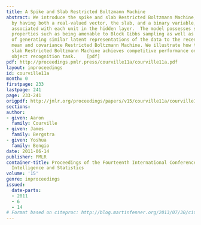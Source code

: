 ```yaml
---
title: A Spike and Slab Restricted Boltzmann Machine
abstract: We introduce the spike and slab Restricted Boltzmann Machine, characterized
  by having both a real-valued vector, the slab, and a binary variable, the spike,
  associated with each unit in the hidden layer.  The model possesses some practical
  properties such as being amenable to Block Gibbs sampling as well as being capable
  of generating similar latent representations of the data to the recently introduced
  mean and covariance Restricted Boltzmann Machine. We illustrate how the spike and
  slab Restricted Boltzmann Machine achieves competitive performance on the CIFAR-10
  object recognition task.    [pdf]
pdf: http://proceedings.pmlr.press/courville11a/courville11a.pdf
layout: inproceedings
id: courville11a
month: 0
firstpage: 233
lastpage: 241
page: 233-241
origpdf: http://jmlr.org/proceedings/papers/v15/courville11a/courville11a.pdf
sections: 
author:
- given: Aaron
  family: Courville
- given: James
  family: Bergstra
- given: Yoshua
  family: Bengio
date: 2011-06-14
publisher: PMLR
container-title: Proceedings of the Fourteenth International Conference on Artificial
  Intelligence and Statistics
volume: '15'
genre: inproceedings
issued:
  date-parts:
  - 2011
  - 6
  - 14
# Format based on citeproc: http://blog.martinfenner.org/2013/07/30/citeproc-yaml-for-bibliographies/
---
```

